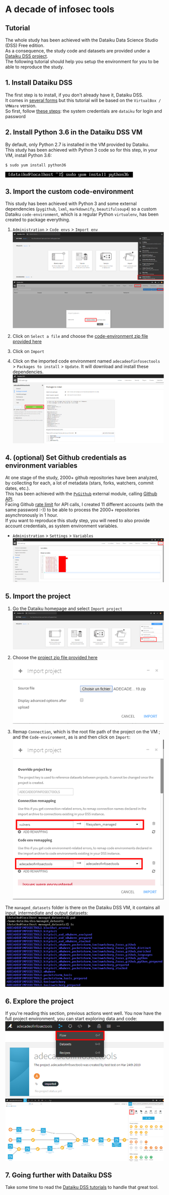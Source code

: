 A decade of infosec tools
=========================

## Tutorial
The whole study has been achieved with the Dataiku Data Science Studio (DSS) Free edition.  
As a consequence, the study code and datasets are provided under a [Dataiku DSS project](../Dataiku%20DSS%20project).  
The following tutorial should help you setup the environment for you to be able to reproduce the study.  
  
  
## 1. Install Dataiku DSS
The first step is to install, if you don't already have it, Dataiku DSS.  
It comes in [several forms](https://www.dataiku.com/dss/trynow/free-edition/) but this tutorial will be based on the `VirtualBox / VMWare` version.  
So first, follow [these steps](https://www.dataiku.com/dss/trynow/virtualbox/): the system credentials are `dataiku` for login and password  


## 2. Install Python 3.6 in the Dataiku DSS VM
By default, only Python 2.7 is installed in the VM provided by Dataiku.  
This study has been achieved with Python 3 code so for this step, in your VM, install Python 3.6:
```
$ sudo yum install python36
```
  ![](images/python36.png)


## 3. Import the custom code-environment
This study has been achieved with Python 3 and some external dependencies (`pygithub`, `lxml`, `markdownify`, `beautifulsoup4`) so a custom Dataiku `code-environment`, which is a regular Python `virtualenv`, has been created to package everything.  
  1. `Administration` > `Code envs` > `Import env`  
    ![](images/administration.png)
    ![](images/code-env.png)
  
  2. Click on `Select a file` and choose the [code-environment zip file provided here](../Dataiku%20DSS%20project/adecadeofinfosectools.zip)
  
  3. Click on `Import`
  
  4. Click on the imported code environment named `adecadeofinfosectools` > `Packages to install` > `Update`. It will download and install these dependencies.  
    ![](images/install_deps.png)


## 4. (optional) Set Github credentials as environment variables
At one stage of the study, 2000+ github repositories have been analyzed, by collecting for each, a lot of metadata (stars, forks, watchers, commit dates, etc.).  
This has been achieved with the [`PyGithub`](https://pygithub.readthedocs.io/en/latest/introduction.html) external module, calling [Github API](https://developer.github.com/v3/).  
Facing Github [rate limit](https://developer.github.com/v3/rate_limit/) for API calls, I created 11 different accounts (with the same password :-)) to be able to process the 2000+ repositories asynchronously in 1 hour.  
If you want to reproduce this study step, you will need to also provide account credentials, as system environment variables.  
  * `Administration` > `Settings` > `Variables`
    ![](images/github_credentials.png)


## 5. Import the project
  1. Go the Dataiku homepage and select `Import project`
    ![](images/import_project.png)
  
  2. Choose the [project zip file provided here](../Dataiku%20DSS%20project/ADECADEOFINFOSECTOOLS_20190508.zip)
    ![](images/import_project_2.png)
  
  3. Remap `Connection`, which is the root file path of the project on the VM ; and the `Code-environment`, as is and then click on `Import`:  
    ![](images/import_project_3.png)

The `managed_datasets` folder is there on the Dataiku DSS VM, it contains all input, intermediate and output datasets:
![](images/managed_datasets.png)


## 6. Explore the project
If you're reading this section, previous actions went well.
You now have the full project environment, you can start exploring data and code:  
  ![](images/project_1.png)
  ![](images/project_2.png)


## 7. Going further with Dataiku DSS
Take some time to read the [Dataiku DSS tutorials](https://academy.dataiku.com/latest/tutorial/basics/index.html) to handle that great tool.